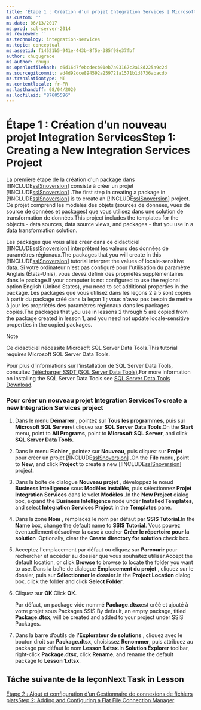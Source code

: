 ```yaml
---
title: 'Étape 1 : Création d’un projet Integration Services | Microsoft Docs'
ms.custom: ''
ms.date: 06/13/2017
ms.prod: sql-server-2014
ms.reviewer: ''
ms.technology: integration-services
ms.topic: conceptual
ms.assetid: f14521b5-941e-443b-8f5e-385f98e37fbf
author: chugugrace
ms.author: chugu
ms.openlocfilehash: d6d16d7febcdecb01eb7a93167c2a18d225a9c2d
ms.sourcegitcommit: ad4d92dce894592a259721a1571b1d8736abacdb
ms.translationtype: MT
ms.contentlocale: fr-FR
ms.lasthandoff: 08/04/2020
ms.locfileid: "87605596"
---
```

# <a name="step-1-creating-a-new-integration-services-project"></a><span data-ttu-id="ad302-102">Étape 1 : Création d’un nouveau projet Integration Services</span><span class="sxs-lookup"><span data-stu-id="ad302-102">Step 1: Creating a New Integration Services Project</span></span>
  <span data-ttu-id="ad302-103">La première étape de la création d'un package dans [!INCLUDE[ssISnoversion](../includes/ssisnoversion-md.md)] consiste à créer un projet [!INCLUDE[ssISnoversion](../includes/ssisnoversion-md.md)] .</span><span class="sxs-lookup"><span data-stu-id="ad302-103">The first step in creating a package in [!INCLUDE[ssISnoversion](../includes/ssisnoversion-md.md)] is to create an [!INCLUDE[ssISnoversion](../includes/ssisnoversion-md.md)] project.</span></span> <span data-ttu-id="ad302-104">Ce projet comprend les modèles des objets (sources de données, vues de source de données et packages) que vous utilisez dans une solution de transformation de données.</span><span class="sxs-lookup"><span data-stu-id="ad302-104">This project includes the templates for the objects - data sources, data source views, and packages - that you use in a data transformation solution.</span></span>  
  
 <span data-ttu-id="ad302-105">Les packages que vous allez créer dans ce didacticiel [!INCLUDE[ssISnoversion](../includes/ssisnoversion-md.md)] interprètent les valeurs des données de paramètres régionaux.</span><span class="sxs-lookup"><span data-stu-id="ad302-105">The packages that you will create in this [!INCLUDE[ssISnoversion](../includes/ssisnoversion-md.md)] tutorial interpret the values of locale-sensitive data.</span></span> <span data-ttu-id="ad302-106">Si votre ordinateur n'est pas configuré pour l'utilisation du paramètre Anglais (États-Unis), vous devez définir des propriétés supplémentaires dans le package.</span><span class="sxs-lookup"><span data-stu-id="ad302-106">If your computer is not configured to use the regional option English (United States), you need to set additional properties in the package.</span></span> <span data-ttu-id="ad302-107">Les packages que vous utilisez dans les leçons 2 à 5 sont copiés à partir du package créé dans la leçon 1 ; vous n'avez pas besoin de mettre à jour les propriétés des paramètres régionaux dans les packages copiés.</span><span class="sxs-lookup"><span data-stu-id="ad302-107">The packages that you use in lessons 2 through 5 are copied from the package created in lesson 1, and you need not update locale-sensitive properties in the copied packages.</span></span>  
  
> [!NOTE]  
>  <span data-ttu-id="ad302-108">Ce didacticiel nécessite Microsoft SQL Server Data Tools.</span><span class="sxs-lookup"><span data-stu-id="ad302-108">This tutorial requires Microsoft SQL Server Data Tools.</span></span>  
>   
>  <span data-ttu-id="ad302-109">Pour plus d’informations sur l’installation de SQL Server Data Tools, consultez [Télécharger SSDT (SQL Server Data Tools)](https://msdn.microsoft.com/data/hh297027).</span><span class="sxs-lookup"><span data-stu-id="ad302-109">For more information on installing the SQL Server Data Tools see [SQL Server Data Tools Download](https://msdn.microsoft.com/data/hh297027).</span></span>  
  
### <a name="to-create-a-new-integration-services-project"></a><span data-ttu-id="ad302-110">Pour créer un nouveau projet Integration Services</span><span class="sxs-lookup"><span data-stu-id="ad302-110">To create a new Integration Services project</span></span>  
  
1.  <span data-ttu-id="ad302-111">Dans le menu **Démarrer** , pointez sur **Tous les programmes**, puis sur **Microsoft SQL Server**et cliquez sur **SQL Server Data Tools**.</span><span class="sxs-lookup"><span data-stu-id="ad302-111">On the **Start** menu, point to **All Programs**, point to **Microsoft SQL Server**, and click **SQL Server Data Tools**.</span></span>  
  
2.  <span data-ttu-id="ad302-112">Dans le menu **Fichier** , pointez sur **Nouveau**, puis cliquez sur **Projet** pour créer un projet [!INCLUDE[ssISnoversion](../includes/ssisnoversion-md.md)] .</span><span class="sxs-lookup"><span data-stu-id="ad302-112">On the **File** menu, point to **New**, and click **Project** to create a new [!INCLUDE[ssISnoversion](../includes/ssisnoversion-md.md)] project.</span></span>  
  
3.  <span data-ttu-id="ad302-113">Dans la boîte de dialogue **Nouveau projet** , développez le nœud **Business Intelligence** sous **Modèles installés**, puis sélectionnez **Projet Integration Services** dans le volet **Modèles** .</span><span class="sxs-lookup"><span data-stu-id="ad302-113">In the **New Project** dialog box, expand the **Business Intelligence** node under **Installed Templates**, and select **Integration Services Project** in the **Templates** pane.</span></span>  
  
4.  <span data-ttu-id="ad302-114">Dans la zone **Nom** , remplacez le nom par défaut par **SSIS Tutorial**.</span><span class="sxs-lookup"><span data-stu-id="ad302-114">In the **Name** box, change the default name to **SSIS Tutorial**.</span></span> <span data-ttu-id="ad302-115">Vous pouvez éventuellement désactiver la case à cocher **Créer le répertoire pour la solution** .</span><span class="sxs-lookup"><span data-stu-id="ad302-115">Optionally, clear the **Create directory for solution** check box.</span></span>  
  
5.  <span data-ttu-id="ad302-116">Acceptez l'emplacement par défaut ou cliquez sur **Parcourir** pour rechercher et accéder au dossier que vous souhaitez utiliser.</span><span class="sxs-lookup"><span data-stu-id="ad302-116">Accept the default location, or click **Browse** to browse to locate the folder you want to use.</span></span> <span data-ttu-id="ad302-117">Dans la boîte de dialogue **Emplacement du projet** , cliquez sur le dossier, puis sur **Sélectionner le dossier**.</span><span class="sxs-lookup"><span data-stu-id="ad302-117">In the **Project Location** dialog box, click the folder and click **Select Folder**.</span></span>  
  
6.  <span data-ttu-id="ad302-118">Cliquez sur **OK**.</span><span class="sxs-lookup"><span data-stu-id="ad302-118">Click **OK**.</span></span>  
  
     <span data-ttu-id="ad302-119">Par défaut, un package vide nommé **Package.dtsx**est créé et ajouté à votre projet sous Packages SSIS.</span><span class="sxs-lookup"><span data-stu-id="ad302-119">By default, an empty package, titled **Package.dtsx**, will be created and added to your project under SSIS Packages.</span></span>  
  
7.  <span data-ttu-id="ad302-120">Dans la barre d’outils de **l’Explorateur de solutions** , cliquez avec le bouton droit sur **Package.dtsx**, choisissez **Renommer**, puis attribuez au package par défaut le nom **Lesson 1.dtsx**.</span><span class="sxs-lookup"><span data-stu-id="ad302-120">In **Solution Explorer** toolbar, right-click **Package.dtsx**, click **Rename**, and rename the default package to **Lesson 1.dtsx**.</span></span>  
  
## <a name="next-task-in-lesson"></a><span data-ttu-id="ad302-121">Tâche suivante de la leçon</span><span class="sxs-lookup"><span data-stu-id="ad302-121">Next Task in Lesson</span></span>  
 [<span data-ttu-id="ad302-122">Étape 2 : Ajout et configuration d’un Gestionnaire de connexions de fichiers plats</span><span class="sxs-lookup"><span data-stu-id="ad302-122">Step 2: Adding and Configuring a Flat File Connection Manager</span></span>](lesson-1-2-adding-and-configuring-a-flat-file-connection-manager.md)  
  
  
